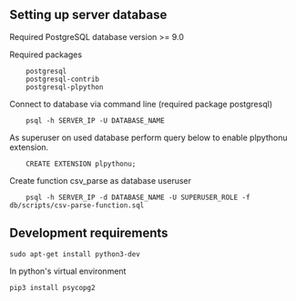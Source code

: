 ## Setting up server database

Required PostgreSQL database version >= 9.0

Required packages
```
	postgresql 
	postgresql-contrib 
	postgresql-plpython
```

Connect to database via command line (required package postgresql)
```
	psql -h SERVER_IP -U DATABASE_NAME
```

As superuser on used database perform query below to enable plpythonu extension.
```
	CREATE EXTENSION plpythonu;
```

Create function csv_parse as database useruser
```
    psql -h SERVER_IP -d DATABASE_NAME -U SUPERUSER_ROLE -f db/scripts/csv-parse-function.sql
```

## Development requirements
```
sudo apt-get install python3-dev
```
In python's virtual environment
```
pip3 install psycopg2
```
